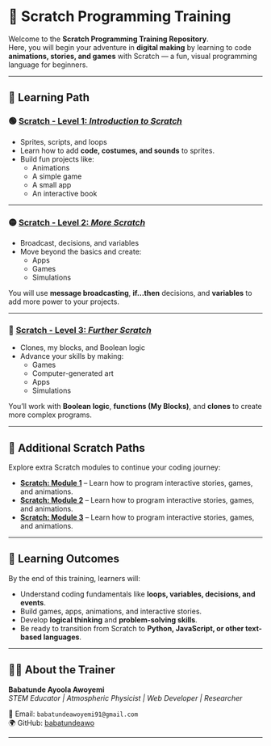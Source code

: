 # 🧩 Scratch Programming Training

Welcome to the **Scratch Programming Training Repository**.  
Here, you will begin your adventure in **digital making** by learning to code **animations, stories, and games** with Scratch — a fun, visual programming language for beginners.

---

## 📖 Learning Path

### 🟢 [Scratch - Level 1: *Introduction to Scratch*](https://github.com/babatundeawo/scratch-projects/blob/main/01_level1-introduction.md)
- Sprites, scripts, and loops  
- Learn how to add **code, costumes, and sounds** to sprites.  
- Build fun projects like:
  - Animations  
  - A simple game  
  - A small app  
  - An interactive book  

---

### 🟡 [Scratch - Level 2: *More Scratch*](https://github.com/babatundeawo/scratch-projects/blob/main/02_level2-more.md)
- Broadcast, decisions, and variables  
- Move beyond the basics and create:
  - Apps  
  - Games  
  - Simulations  

You will use **message broadcasting**, **if...then** decisions, and **variables** to add more power to your projects.

---

### 🔵 [Scratch - Level 3: *Further Scratch*](https://github.com/babatundeawo/scratch-projects/blob/main/03_level3-further.md)
- Clones, my blocks, and Boolean logic  
- Advance your skills by making:
  - Games  
  - Computer-generated art  
  - Apps  
  - Simulations  

You’ll work with **Boolean logic**, **functions (My Blocks)**, and **clones** to create more complex programs.

---

## 📌 Additional Scratch Paths

Explore extra Scratch modules to continue your coding journey:  

- [**Scratch: Module 1**](https://github.com/babatundeawo/scratch-projects/blob/main/04_module1.md) – Learn how to program interactive stories, games, and animations.  
- [**Scratch: Module 2**](https://github.com/babatundeawo/scratch-projects/blob/main/05_module2.md) – Learn how to program interactive stories, games, and animations.  
- [**Scratch: Module 3**](https://github.com/babatundeawo/scratch-projects/blob/main/06_module3.md) – Learn how to program interactive stories, games, and animations.  

---

## 🎯 Learning Outcomes

By the end of this training, learners will:  
- Understand coding fundamentals like **loops, variables, decisions, and events**.  
- Build games, apps, animations, and interactive stories.  
- Develop **logical thinking** and **problem-solving skills**.  
- Be ready to transition from Scratch to **Python, JavaScript, or other text-based languages**.  

---

## 👨‍🏫 About the Trainer

**Babatunde Ayoola Awoyemi**  
*STEM Educator | Atmospheric Physicist | Web Developer | Researcher*  

📩 Email: `babatundeawoyemi91@gmail.com`  
🌍 GitHub: [babatundeawo](https://github.com/babatundeawo)

---
